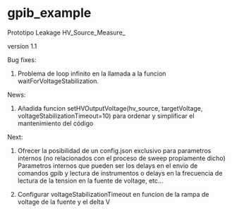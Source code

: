 # gpib_example
Prototipo Leakage HV_Source_Measure_

version 1.1

Bug fixes:

1. Problema de loop infinito en la llamada a la funcion waitForVoltageStabilization.

News:

1. Añadida funcion setHVOutputVoltage(hv_source, targetVoltage, voltageStabilizationTimeout=10)
para ordenar y simplificar el mantenimiento del código

Next:

1. Ofrecer la posibilidad de un config.json exclusivo para parametros internos (no relacionados con el proceso de sweep propiamente dicho)
Parametros internos que pueden ser los delays en el envio de comandos gpib y lectura de instrumentos o delays en la 
frecuencia de lectura de la tension en la fuente de voltage, etc...

2. Configurar voltageStabilizationTimeout en funcion de la rampa de voltage de la fuente y el delta V
